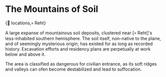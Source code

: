 # The Mountains of Soil

{📍 locations,💀 Reht}

A large expanse of mountainous soil deposits, clustered near [💀 Reht]'s less-inhabited southern hemisphere. The soil itself, non-native to the plane, and of seemingly mysterious origin, has existed for as long as recorded history. Excavation efforts and residency plans are perpetually at work below and above it.

The area is classified as dangerous for civilian entrance, as its soft ridges and valleys can ofen become destabilized and lead to suffocation.